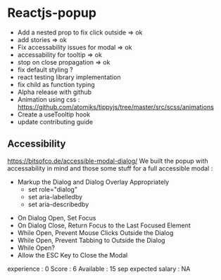 # Reactjs-popup

- Add a nested prop to fix click outside => ok
- add stories => ok
- Fix accessability issues for modal => ok
- accessability for tooltip => ok
- stop on close propagation => ok
- fix default styling ?
- react testing library implementation
- fix child as function typing
- Alpha release with github
- Animation using css : https://github.com/atomiks/tippyjs/tree/master/src/scss/animations
- Create a useTooltip hook
- update contributing guide

## Accessibility

https://bitsofco.de/accessible-modal-dialog/
We built the popup with accessability in mind and those some stuff for a full accessible modal :

- Markup the Dialog and Dialog Overlay Appropriately
  - set role="dialog"
  - set aria-labelledby
  - set aria-describedby

* On Dialog Open, Set Focus
* On Dialog Close, Return Focus to the Last Focused Element
* While Open, Prevent Mouse Clicks Outside the Dialog
* While Open, Prevent Tabbing to Outside the Dialog
* While Open?
* Allow the ESC Key to Close the Modal

experience : 0
Score : 6
Available : 15 sep
expected salary : NA
